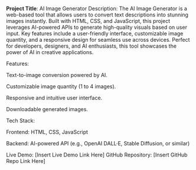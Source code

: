 **Project Title**: AI Image Generator
Description:
The AI Image Generator is a web-based tool that allows users to convert text descriptions into stunning images instantly. Built with HTML, CSS, and JavaScript, this project leverages AI-powered APIs to generate high-quality visuals based on user input. Key features include a user-friendly interface, customizable image quantity, and a responsive design for seamless use across devices. Perfect for developers, designers, and AI enthusiasts, this tool showcases the power of AI in creative applications.

Features:

Text-to-image conversion powered by AI.

Customizable image quantity (1 to 4 images).

Responsive and intuitive user interface.

Downloadable generated images.

Tech Stack:

Frontend: HTML, CSS, JavaScript

Backend: AI-powered API (e.g., OpenAI DALL·E, Stable Diffusion, or similar)

Live Demo: [Insert Live Demo Link Here]
GitHub Repository: [Insert GitHub Repo Link Here]
